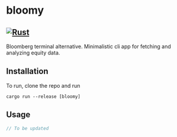 # bloomy
[![Rust](https://github.com/quarterblue/bloomy/actions/workflows/rust.yml/badge.svg)](https://github.com/quarterblue/bloomy/actions/workflows/rust.yml)
---
Bloomberg terminal alternative. Minimalistic cli app for fetching and analyzing equity data.

## Installation

To run, clone the repo and run
```
cargo run --release [bloomy]
```

## Usage

```rust
// To be updated
```
